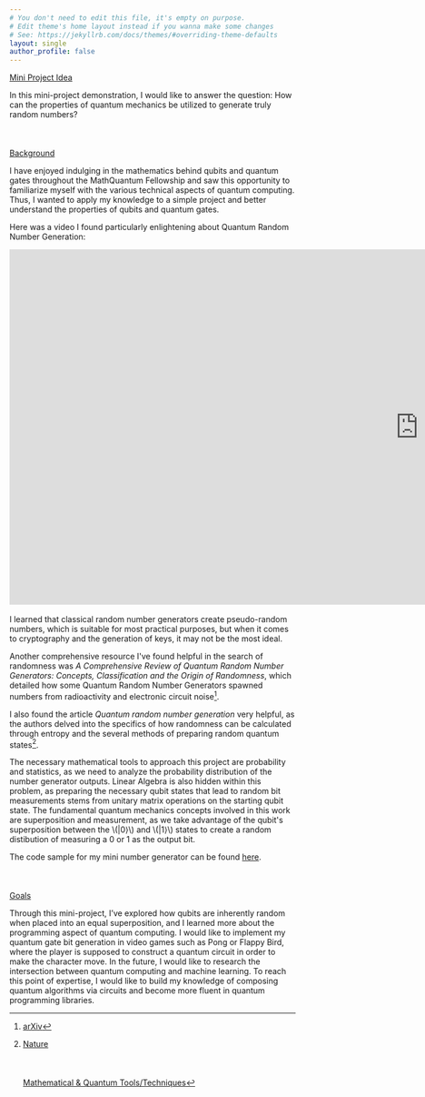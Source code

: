 ```yaml
---
# You don't need to edit this file, it's empty on purpose.
# Edit theme's home layout instead if you wanna make some changes
# See: https://jekyllrb.com/docs/themes/#overriding-theme-defaults
layout: single
author_profile: false
---
```

<!-- Complex numbers are numbers with a *real* and *imaginary* component, in the form \\(a+bi\\), where \\(a\\) and \\(b\\) are real numbers, and \\(i\\) is the ***imaginary unit***.

An extended explanation of complex numbers can be found [here](https://en.wikipedia.org/wiki/Complex_number).

It can be helpful to visualize complex numbers on the complex plan:
![Complex Plane](https://upload.wikimedia.org/wikipedia/commons/5/57/90-Degree_Rotations_in_the_Complex_Plane.png)

Complex numbers can also be represented in polar form as seen below:
[![Polar form](https://www.songho.ca/math/euler/files/euler17.png)](https://www.songho.ca/math/euler/euler.html)

To understand how the polar form is derived, check out this video:
<iframe width="560" height="315" src="https://www.youtube.com/embed/lFT2hwsCMls?si=_flcSkiBf9YD6IUX" title="YouTube video player" frameborder="0" allow="accelerometer; autoplay; clipboard-write; encrypted-media; gyroscope; picture-in-picture; web-share" referrerpolicy="strict-origin-when-cross-origin" allowfullscreen></iframe>

Complex numbers are important in quantum mechanics and quantum computing, (explanation of concept)[^1]. ⚛️

[^1]: [Scientific American](https://www.scientificamerican.com/article/quantum-physics-falls-apart-without-imaginary-numbers) -->
<ins>Mini Project Idea</ins>

In this mini-project demonstration, I would like to answer the question:
How can the properties of quantum mechanics be utilized to generate truly random numbers? <br></br> <br></br>
<ins>Background</ins>

I have enjoyed indulging in the mathematics behind qubits and quantum gates throughout the MathQuantum Fellowship and saw this opportunity to familiarize myself with the various technical aspects of quantum computing. Thus, I wanted to apply my knowledge to a simple project and better understand the properties of qubits and quantum gates.

Here was a video I found particularly enlightening about Quantum Random Number Generation:

<iframe width="1440" height="625" src="https://www.youtube.com/embed/KXDxFCRgPoQ" title="Quantum Random Number Generation - Do we really need it?" frameborder="0" allow="accelerometer; autoplay; clipboard-write; encrypted-media; gyroscope; picture-in-picture; web-share" referrerpolicy="strict-origin-when-cross-origin" allowfullscreen></iframe> <br></br>
I learned that classical random number generators create pseudo-random numbers, which is suitable for most practical purposes, but when it comes to cryptography and the generation of keys, it may not be the most ideal.

Another comprehensive resource I've found helpful in the search of randomness was *A Comprehensive Review of Quantum Random Number Generators: Concepts, Classification and the Origin of Randomness*, which detailed how some Quantum Random Number Generators spawned numbers from radioactivity and electronic circuit noise[^1].

I also found the article *Quantum random number generation* very helpful, as the authors delved into the specifics of how randomness can be calculated through entropy and the several methods of preparing random quantum states[^2].

[^1]: [arXiv](https://arxiv.org/pdf/2203.00261)
[^2]: [Nature](https://www.nature.com/articles/npjqi201621) <br></br> <br></br>
<ins>Mathematical & Quantum Tools/Techniques</ins>

The necessary mathematical tools to approach this project are probability and statistics, as we need to analyze the probability distribution of the number generator outputs. Linear Algebra is also hidden within this problem, as preparing the necessary qubit states that lead to random bit measurements stems from unitary matrix operations on the starting qubit state. The fundamental quantum mechanics concepts involved in this work are superposition and measurement, as we take advantage of the qubit's superposition between the \\($|0\rangle$\\) and \\($|1\rangle$\\) states to create a random distibution of measuring a 0 or 1 as the output bit.

The code sample for my mini number generator can be found [here](https://colab.research.google.com/drive/1RzHvUcaCdU4DLMN4EsDXW755mJCEx-3u#scrollTo=Jz4td9jgiplh). <br></br> <br></br>
<ins>Goals</ins>

Through this mini-project, I’ve explored how qubits are inherently random when placed into an equal superposition, and I learned more about the programming aspect of quantum computing. I would like to implement my quantum gate bit generation in video games such as Pong or Flappy Bird, where the player is supposed to construct a quantum circuit in order to make the character move. In the future, I would like to research the intersection between quantum computing and machine learning. To reach this point of expertise, I would like to build my knowledge of composing quantum algorithms via circuits and become more fluent in quantum programming libraries.
